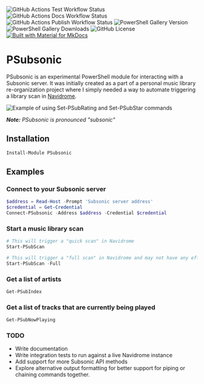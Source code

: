 ![GitHub Actions Test Workflow Status](https://img.shields.io/github/actions/workflow/status/joshooaj/PSubsonic/Test.yaml?label=build%2Ftest)
![GitHub Actions Docs Workflow Status](https://img.shields.io/github/actions/workflow/status/joshooaj/PSubsonic/Docs.yaml?label=docs)
![GitHub Actions Publish Workflow Status](https://img.shields.io/github/actions/workflow/status/joshooaj/PSubsonic/Publish.yaml?label=publish)
![PowerShell Gallery Version](https://img.shields.io/powershellgallery/v/PSubsonic)
![PowerShell Gallery Downloads](https://img.shields.io/powershellgallery/dt/PSubsonic)
![GitHub License](https://img.shields.io/github/license/joshooaj/PSubsonic)
[![Built with Material for MkDocs](https://img.shields.io/badge/Material_for_MkDocs-526CFE?style=for-the-badge&logo=MaterialForMkDocs&logoColor=white)](https://squidfunk.github.io/mkdocs-material/)

# PSubsonic

PSubsonic is an experimental PowerShell module for interacting with a Subsonic
server. It was initially created as a part of a personal music library
re-organization project where I simply needed a way to automate triggering a
library scan in [Navidrome](https://github.com/navidrome/navidrome).

![Example of using Set-PSubRating and Set-PSubStar commands](assets/images/PSubsonic-Rating-Star-Demo.gif)

_**Note:** PSubsonic is pronounced "subsonic"_

## Installation

```powershell
Install-Module PSubsonic
```

## Examples

### Connect to your Subsonic server

```powershell
$address = Read-Host -Prompt 'Subsonic server address'
$credential = Get-Credential
Connect-PSubsonic -Address $address -Credential $credential
```

### Start a music library scan

```powershell
# This will trigger a "quick scan" in Navidrome
Start-PSubScan

# This will trigger a "full scan" in Navidrome and may not have any effect on other apps.
Start-PSubScan -Full
```

### Get a list of artists

```powershell
Get-PSubIndex
```

### Get a list of tracks that are currently being played

```powershell
Get-PSubNowPlaying
```

### TODO

- Write documentation
- Write integration tests to run against a live Navidrome instance
- Add support for more Subsonic API methods
- Explore alternative output formatting for better support for piping or chaining commands together.
